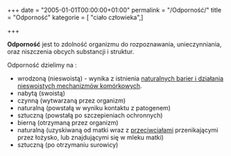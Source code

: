 +++
date = "2005-01-01T00:00:00+01:00"
permalink = "/Odporność/"
title = "Odporność"
kategorie = [ "ciało człowieka",]

+++

**Odporność** jest to zdolność organizmu do rozpoznawania, unieczynniania, oraz niszczenia obcych substancji i struktur.

Odporność dzielimy na :

-   wrodzoną (nieswoistą) - wynika z istnienia [naturalnych barier i działania nieswoistych mechanizmów komórkowych](/atopedia/Nieswoiste_bariery_odpornościowe "wikilink").
-   nabytą (swoistą)
-   czynną (wytwarzaną przez organizm)
-   naturalną (powstałą w wyniku kontaktu z patogenem)
-   sztuczną (powstałą po szczepieniach ochronnych)
-   bierną (otrzymaną przez organizm)
-   naturalną (uzyskiwaną od matki wraz z [przeciwciałami](/atopedia/Przeciwciało "wikilink") przenikającymi przez łożysko, lub znajdującymi się w mleku matki)
-   sztuczną (po otrzymaniu surowicy)
